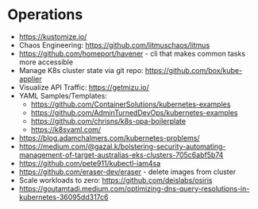 # Operations

* https://kustomize.io/
* Chaos Engineering: https://github.com/litmuschaos/litmus
* https://github.com/homeport/havener - cli that makes common tasks more accessible 
* Manage K8s cluster state via git repo: https://github.com/box/kube-applier
* Visualize API Traffic: https://getmizu.io/
* YAML Samples/Templates:
  * https://github.com/ContainerSolutions/kubernetes-examples
  * https://github.com/AdminTurnedDevOps/kubernetes-examples
  * https://github.com/chrisns/k8s-opa-boilerplate
  * https://k8syaml.com/
* https://blog.adamchalmers.com/kubernetes-problems/
* https://medium.com/@gazal.k/bolstering-security-automating-management-of-target-australias-eks-clusters-705c6abf5b74
* https://github.com/pete911/kubectl-iam4sa
* https://github.com/eraser-dev/eraser - delete images from cluster
* Scale workloads to zero: https://github.com/deislabs/osiris
* <https://goutamtadi.medium.com/optimizing-dns-query-resolutions-in-kubernetes-36095dd317c6>
